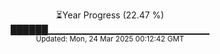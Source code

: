 <p align="center">
⏳Year Progress (22.47 %)<br>
██████▁▁▁▁▁▁▁▁▁▁▁▁▁▁▁▁▁▁▁▁▁▁▁▁ <br>
<sub>Updated: Mon, 24 Mar 2025 00:12:42 GMT</sub>
</p>

